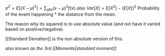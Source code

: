 $\sigma^2 = E[(X - \mu)^2] = \sum_{all x}(x - \mu)^2f(x)$
*also*
$Var[X] = E[X^2]-(E[X])^2$
Probability of the event happening * the distance from the mean.

The reason why its squared is to use absolute value (and not have it varied based on positive/negative).

[[Standard Deviation]] is the non absolute version of this.

*also known as the 3rd [[Moments|standard moment]]*


